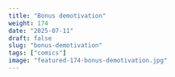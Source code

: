 ```yaml
---
title: "Bonus demotivation"
weight: 174
date: "2025-07-11"
draft: false
slug: "bonus-demotivation"
tags: ["comics"]
image: "featured-174-bonus-demotivation.jpg"
---
```

